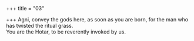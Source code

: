 +++
title = "03"

+++
Agni, convey the gods here, as soon as you are born, for the man who  has twisted the ritual grass.  
You are the Hotar, to be reverently invoked by us.  